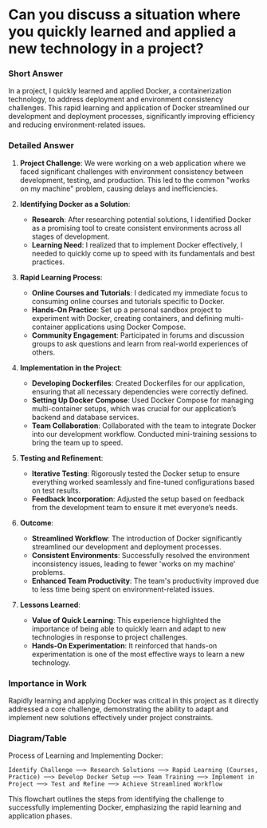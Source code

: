 # Can you discuss a situation where you quickly learned and applied a new technology in a project?

### Short Answer
In a project, I quickly learned and applied Docker, a containerization technology, to address deployment and environment consistency challenges. This rapid learning and application of Docker streamlined our development and deployment processes, significantly improving efficiency and reducing environment-related issues.

### Detailed Answer
1. **Project Challenge**: We were working on a web application where we faced significant challenges with environment consistency between development, testing, and production. This led to the common "works on my machine" problem, causing delays and inefficiencies.

2. **Identifying Docker as a Solution**:
    - **Research**: After researching potential solutions, I identified Docker as a promising tool to create consistent environments across all stages of development.
    - **Learning Need**: I realized that to implement Docker effectively, I needed to quickly come up to speed with its fundamentals and best practices.

3. **Rapid Learning Process**:
    - **Online Courses and Tutorials**: I dedicated my immediate focus to consuming online courses and tutorials specific to Docker.
    - **Hands-On Practice**: Set up a personal sandbox project to experiment with Docker, creating containers, and defining multi-container applications using Docker Compose.
    - **Community Engagement**: Participated in forums and discussion groups to ask questions and learn from real-world experiences of others.

4. **Implementation in the Project**:
    - **Developing Dockerfiles**: Created Dockerfiles for our application, ensuring that all necessary dependencies were correctly defined.
    - **Setting Up Docker Compose**: Used Docker Compose for managing multi-container setups, which was crucial for our application’s backend and database services.
    - **Team Collaboration**: Collaborated with the team to integrate Docker into our development workflow. Conducted mini-training sessions to bring the team up to speed.

5. **Testing and Refinement**:
    - **Iterative Testing**: Rigorously tested the Docker setup to ensure everything worked seamlessly and fine-tuned configurations based on test results.
    - **Feedback Incorporation**: Adjusted the setup based on feedback from the development team to ensure it met everyone’s needs.

6. **Outcome**:
    - **Streamlined Workflow**: The introduction of Docker significantly streamlined our development and deployment processes.
    - **Consistent Environments**: Successfully resolved the environment inconsistency issues, leading to fewer 'works on my machine' problems.
    - **Enhanced Team Productivity**: The team's productivity improved due to less time being spent on environment-related issues.

7. **Lessons Learned**:
    - **Value of Quick Learning**: This experience highlighted the importance of being able to quickly learn and adapt to new technologies in response to project challenges.
    - **Hands-On Experimentation**: It reinforced that hands-on experimentation is one of the most effective ways to learn a new technology.

### Importance in Work
Rapidly learning and applying Docker was critical in this project as it directly addressed a core challenge, demonstrating the ability to adapt and implement new solutions effectively under project constraints.

### Diagram/Table
Process of Learning and Implementing Docker:

```plaintext
Identify Challenge ──> Research Solutions ──> Rapid Learning (Courses, Practice) ──> Develop Docker Setup ──> Team Training ──> Implement in Project ──> Test and Refine ──> Achieve Streamlined Workflow
```

This flowchart outlines the steps from identifying the challenge to successfully implementing Docker, emphasizing the rapid learning and application phases.